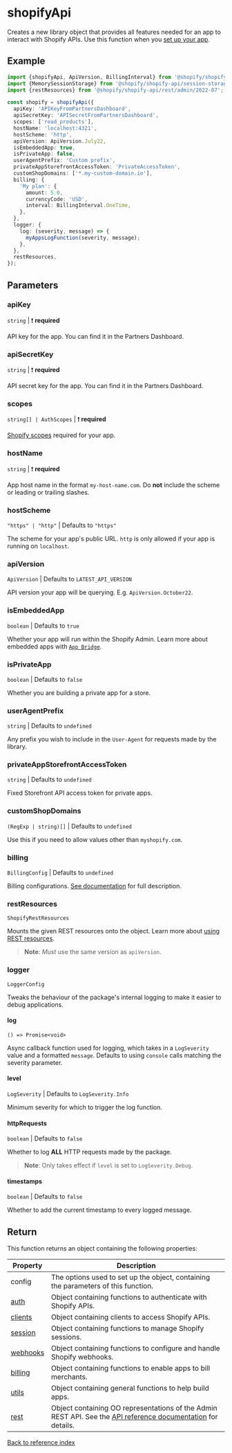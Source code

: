 # shopifyApi

Creates a new library object that provides all features needed for an app to interact with Shopify APIs.
Use this function when you [set up your app](../../README.md#getting-started).

## Example

```ts
import {shopifyApi, ApiVersion, BillingInterval} from '@shopify/shopify-api';
import {MemorySessionStorage} from '@shopify/shopify-api/session-storage/memory';
import {restResources} from '@shopify/shopify-api/rest/admin/2022-07';

const shopify = shopifyApi({
  apiKey: 'APIKeyFromPartnersDashboard',
  apiSecretKey: 'APISecretFromPartnersDashboard',
  scopes: ['read_products'],
  hostName: 'localhost:4321',
  hostScheme: 'http',
  apiVersion: ApiVersion.July22,
  isEmbeddedApp: true,
  isPrivateApp: false,
  userAgentPrefix: 'Custom prefix',
  privateAppStorefrontAccessToken: 'PrivateAccessToken',
  customShopDomains: ['*.my-custom-domain.io'],
  billing: {
    'My plan': {
      amount: 5.0,
      currencyCode: 'USD',
      interval: BillingInterval.OneTime,
    },
  },
  logger: {
    log: (severity, message) => {
      myAppsLogFunction(severity, message);
    },
  },
  restResources,
});
```

## Parameters

### apiKey

`string` | :exclamation: **required**

API key for the app. You can find it in the Partners Dashboard.

### apiSecretKey

`string` | :exclamation: **required**

API secret key for the app. You can find it in the Partners Dashboard.

### scopes

`string[] | AuthScopes` | :exclamation: **required**

[Shopify scopes](https://shopify.dev/api/usage/access-scopes) required for your app.

### hostName

`string` | :exclamation: **required**

App host name in the format `my-host-name.com`. Do **not** include the scheme or leading or trailing slashes.

### hostScheme

`"https" | "http"` | Defaults to `"https"`

The scheme for your app's public URL. `http` is only allowed if your app is running on `localhost`.

### apiVersion

`ApiVersion` | Defaults to `LATEST_API_VERSION`

API version your app will be querying. E.g. `ApiVersion.October22`.

### isEmbeddedApp

`boolean` | Defaults to `true`

Whether your app will run within the Shopify Admin. Learn more about embedded apps with [`App Bridge`](https://shopify.dev/apps/tools/app-bridge/getting-started/app-setup).

### isPrivateApp

`boolean` | Defaults to `false`

Whether you are building a private app for a store.

### userAgentPrefix

`string` | Defaults to `undefined`

Any prefix you wish to include in the `User-Agent` for requests made by the library.

### privateAppStorefrontAccessToken

`string` | Defaults to `undefined`

Fixed Storefront API access token for private apps.

### customShopDomains

`(RegExp | string)[]` | Defaults to `undefined`

Use this if you need to allow values other than `myshopify.com`.

### billing

`BillingConfig` | Defaults to `undefined`

Billing configurations. [See documentation](../guides/billing.md) for full description.

### restResources

`ShopifyRestResources`

Mounts the given REST resources onto the object. Learn more about [using REST resources](../guides/rest-resources.md).

> **Note**: _Must_ use the same version as `apiVersion`.

### logger

`LoggerConfig`

Tweaks the behaviour of the package's internal logging to make it easier to debug applications.

#### log

`() => Promise<void>`

Async callback function used for logging, which takes in a `LogSeverity` value and a formatted `message`. Defaults to using `console` calls matching the severity parameter.

#### level

`LogSeverity` | Defaults to `LogSeverity.Info`

Minimum severity for which to trigger the log function.

#### httpRequests

`boolean` | Defaults to `false`

Whether to log **ALL** HTTP requests made by the package.

> **Note**: Only takes effect if `level` is set to `LogSeverity.Debug`.

#### timestamps

`boolean` | Defaults to `false`

Whether to add the current timestamp to every logged message.

## Return

This function returns an object containing the following properties:

| Property                            | Description                                                                                                                                        |
| ----------------------------------- | -------------------------------------------------------------------------------------------------------------------------------------------------- |
| config                              | The options used to set up the object, containing the parameters of this function.                                                                 |
| [auth](./auth/README.md)            | Object containing functions to authenticate with Shopify APIs.                                                                                     |
| [clients](./clients/README.md)      | Object containing clients to access Shopify APIs.                                                                                                  |
| [session](./session/README.md)      | Object containing functions to manage Shopify sessions.                                                                                            |
| [webhooks](./webhooks/README.md)    | Object containing functions to configure and handle Shopify webhooks.                                                                              |
| [billing](./billing/README.md)      | Object containing functions to enable apps to bill merchants.                                                                                      |
| [utils](./utils/README.md)          | Object containing general functions to help build apps.                                                                                            |
| [rest](../guides/rest-resources.md) | Object containing OO representations of the Admin REST API. See the [API reference documentation](https://shopify.dev/api/admin-rest) for details. |

[Back to reference index](./README.md)
